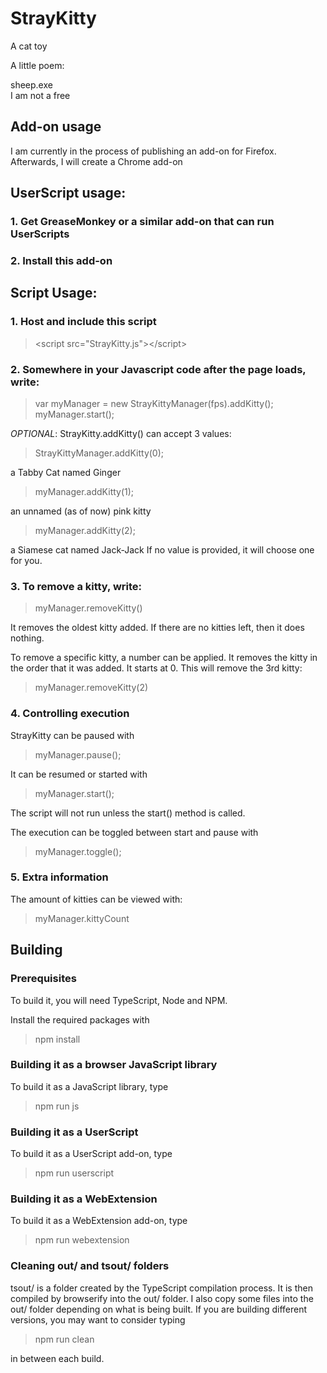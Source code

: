 # StrayKitty
A cat toy

A little poem:

sheep.exe  
I am not a free

## Add-on usage

I am currently in the process of publishing an add-on for Firefox. Afterwards, I will create a Chrome add-on

## UserScript usage:

### 1. Get GreaseMonkey or a similar add-on that can run UserScripts

### 2. Install this add-on



## Script Usage:

### 1. Host and include this script
>&lt;script src="StrayKitty.js">&lt;/script>

### 2. Somewhere in your Javascript code after the page loads, write:
>var myManager = new StrayKittyManager(fps).addKitty();
>myManager.start();

*OPTIONAL*: StrayKitty.addKitty() can accept 3 values:

>StrayKittyManager.addKitty(0);

a Tabby Cat named Ginger
>myManager.addKitty(1);

an unnamed (as of now) pink kitty
>myManager.addKitty(2);

a Siamese cat named Jack-Jack
If no value is provided, it will choose one for you.

### 3. To remove a kitty, write:
>myManager.removeKitty()

It removes the oldest kitty added. If there are no kitties left, then it does nothing.

To remove a specific kitty, a number can be applied. It removes the kitty in the order that it was added. It starts at 0. This will remove the 3rd kitty:

>myManager.removeKitty(2)

### 4. Controlling execution

StrayKitty can be paused with
>myManager.pause();

It can be resumed or started with
>myManager.start();

The script will not run unless the start() method is called.

The execution can be toggled between start and pause with
>myManager.toggle();

### 5. Extra information

The amount of kitties can be viewed with:

>myManager.kittyCount

## Building

### Prerequisites

To build it, you will need TypeScript, Node and NPM.

Install the required packages with

>npm install

### Building it as a browser JavaScript library

To build it as a JavaScript library, type

> npm run js

### Building it as a UserScript

To build it as a UserScript add-on, type

> npm run userscript

### Building it as a WebExtension

To build it as a WebExtension add-on, type

> npm run webextension

### Cleaning out/ and tsout/ folders

tsout/ is a folder created by the TypeScript compilation process. 
 It is then compiled by browserify into the out/ folder. I also copy some files into the out/ folder depending on what is being built. If you are building different versions, you may want to consider typing
 
 > npm run clean 

in between each build.
